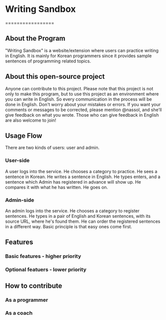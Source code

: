 # Writing Sandbox
=================

## About the Program

"Writing Sandbox" is a website/extension where users can practice writing in English. It is mainly for Korean programmers since it provides sample sentences of programming related topics. 

## About this open-source project

Anyone can contribute to this project. Please note that this project is not only to make this program, but to use this project as an environment where you can write in English. So every communication in the process will be done in English. Don't worry about your mistakes or errors. If you want your comments or messages to be corrected, please mention @nassol, and she'll give feedback on what you wrote. Those who can give feedback in English are also welcome to join!  

## Usage Flow

There are two kinds of users: user and admin.

### User-side

A user logs into the service. 
He chooses a category to practice. 
He sees a sentence in Korean.
He writes a sentence in English.
He types enters, and a sentence which Admin has registered in advance will show up.
He compares it with what he has written.
He goes on.

### Admin-side

An admin logs into the service.
He chooses a category to register sentences.
He types in a pair of English and Korean sentences, with its source URL, where he's found them.
He can order the registered sentences in a different way. Basic principle is that easy ones come first.

## Features

### Basic features - higher priority


### Optional featuers - lower priority


## How to contribute

### As a programmer


### As a coach 





